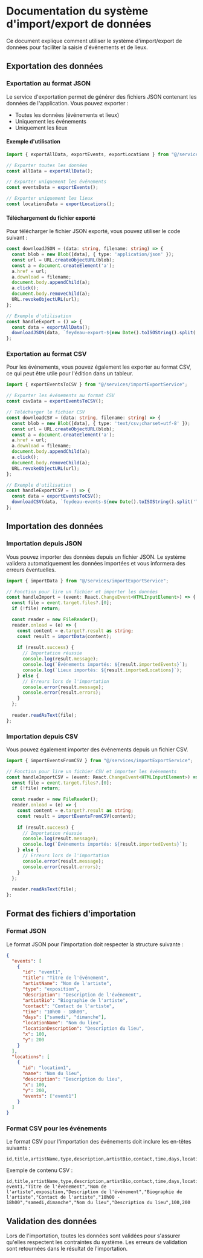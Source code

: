 # Documentation du système d'import/export de données

Ce document explique comment utiliser le système d'import/export de données pour faciliter la saisie d'événements et de lieux.

## Exportation des données

### Exportation au format JSON

Le service d'exportation permet de générer des fichiers JSON contenant les données de l'application. Vous pouvez exporter :

- Toutes les données (événements et lieux)
- Uniquement les événements
- Uniquement les lieux

#### Exemple d'utilisation

```typescript
import { exportAllData, exportEvents, exportLocations } from "@/services/importExportService";

// Exporter toutes les données
const allData = exportAllData();

// Exporter uniquement les événements
const eventsData = exportEvents();

// Exporter uniquement les lieux
const locationsData = exportLocations();
```

#### Téléchargement du fichier exporté

Pour télécharger le fichier JSON exporté, vous pouvez utiliser le code suivant :

```typescript
const downloadJSON = (data: string, filename: string) => {
  const blob = new Blob([data], { type: 'application/json' });
  const url = URL.createObjectURL(blob);
  const a = document.createElement('a');
  a.href = url;
  a.download = filename;
  document.body.appendChild(a);
  a.click();
  document.body.removeChild(a);
  URL.revokeObjectURL(url);
};

// Exemple d'utilisation
const handleExport = () => {
  const data = exportAllData();
  downloadJSON(data, `feydeau-export-${new Date().toISOString().split('T')[0]}.json`);
};
```

### Exportation au format CSV

Pour les événements, vous pouvez également les exporter au format CSV, ce qui peut être utile pour l'édition dans un tableur.

```typescript
import { exportEventsToCSV } from "@/services/importExportService";

// Exporter les événements au format CSV
const csvData = exportEventsToCSV();

// Télécharger le fichier CSV
const downloadCSV = (data: string, filename: string) => {
  const blob = new Blob([data], { type: 'text/csv;charset=utf-8' });
  const url = URL.createObjectURL(blob);
  const a = document.createElement('a');
  a.href = url;
  a.download = filename;
  document.body.appendChild(a);
  a.click();
  document.body.removeChild(a);
  URL.revokeObjectURL(url);
};

// Exemple d'utilisation
const handleExportCSV = () => {
  const data = exportEventsToCSV();
  downloadCSV(data, `feydeau-events-${new Date().toISOString().split('T')[0]}.csv`);
};
```

## Importation des données

### Importation depuis JSON

Vous pouvez importer des données depuis un fichier JSON. Le système validera automatiquement les données importées et vous informera des erreurs éventuelles.

```typescript
import { importData } from "@/services/importExportService";

// Fonction pour lire un fichier et importer les données
const handleImport = (event: React.ChangeEvent<HTMLInputElement>) => {
  const file = event.target.files?.[0];
  if (!file) return;

  const reader = new FileReader();
  reader.onload = (e) => {
    const content = e.target?.result as string;
    const result = importData(content);
    
    if (result.success) {
      // Importation réussie
      console.log(result.message);
      console.log(`Événements importés: ${result.importedEvents}`);
      console.log(`Lieux importés: ${result.importedLocations}`);
    } else {
      // Erreurs lors de l'importation
      console.error(result.message);
      console.error(result.errors);
    }
  };
  
  reader.readAsText(file);
};
```

### Importation depuis CSV

Vous pouvez également importer des événements depuis un fichier CSV.

```typescript
import { importEventsFromCSV } from "@/services/importExportService";

// Fonction pour lire un fichier CSV et importer les événements
const handleImportCSV = (event: React.ChangeEvent<HTMLInputElement>) => {
  const file = event.target.files?.[0];
  if (!file) return;

  const reader = new FileReader();
  reader.onload = (e) => {
    const content = e.target?.result as string;
    const result = importEventsFromCSV(content);
    
    if (result.success) {
      // Importation réussie
      console.log(result.message);
      console.log(`Événements importés: ${result.importedEvents}`);
    } else {
      // Erreurs lors de l'importation
      console.error(result.message);
      console.error(result.errors);
    }
  };
  
  reader.readAsText(file);
};
```

## Format des fichiers d'importation

### Format JSON

Le format JSON pour l'importation doit respecter la structure suivante :

```json
{
  "events": [
    {
      "id": "event1",
      "title": "Titre de l'événement",
      "artistName": "Nom de l'artiste",
      "type": "exposition",
      "description": "Description de l'événement",
      "artistBio": "Biographie de l'artiste",
      "contact": "Contact de l'artiste",
      "time": "10h00 - 18h00",
      "days": ["samedi", "dimanche"],
      "locationName": "Nom du lieu",
      "locationDescription": "Description du lieu",
      "x": 100,
      "y": 200
    }
  ],
  "locations": [
    {
      "id": "location1",
      "name": "Nom du lieu",
      "description": "Description du lieu",
      "x": 100,
      "y": 200,
      "events": ["event1"]
    }
  ]
}
```

### Format CSV pour les événements

Le format CSV pour l'importation des événements doit inclure les en-têtes suivants :

```
id,title,artistName,type,description,artistBio,contact,time,days,locationName,locationDescription,x,y
```

Exemple de contenu CSV :

```
id,title,artistName,type,description,artistBio,contact,time,days,locationName,locationDescription,x,y
event1,"Titre de l'événement","Nom de l'artiste",exposition,"Description de l'événement","Biographie de l'artiste","Contact de l'artiste","10h00 - 18h00","samedi,dimanche","Nom du lieu","Description du lieu",100,200
```

## Validation des données

Lors de l'importation, toutes les données sont validées pour s'assurer qu'elles respectent les contraintes du système. Les erreurs de validation sont retournées dans le résultat de l'importation.
